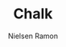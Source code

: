---
title: Chalk
github: https://github.com/nielsenramon/chalk
demo: http://chalk.nielsenramon.com
author: Nielsen Ramon
ssg:
  - Jekyll
cms:
  - No Cms
---